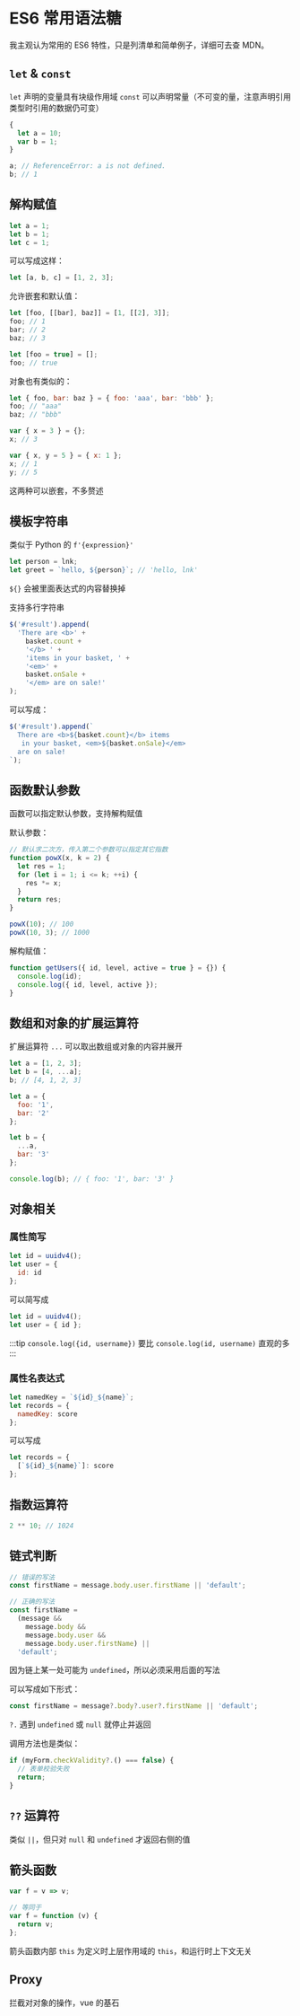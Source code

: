# ES6 常用语法糖

我主观认为常用的 ES6 特性，只是列清单和简单例子，详细可去查 MDN。

## `let` & `const`

`let` 声明的变量具有块级作用域
`const` 可以声明常量（不可变的量，注意声明引用类型时引用的数据仍可变）

```javascript
{
  let a = 10;
  var b = 1;
}

a; // ReferenceError: a is not defined.
b; // 1
```

## 解构赋值

```javascript
let a = 1;
let b = 1;
let c = 1;
```

可以写成这样：

```javascript
let [a, b, c] = [1, 2, 3];
```

允许嵌套和默认值：

```javascript
let [foo, [[bar], baz]] = [1, [[2], 3]];
foo; // 1
bar; // 2
baz; // 3

let [foo = true] = [];
foo; // true
```

对象也有类似的：

```javascript
let { foo, bar: baz } = { foo: 'aaa', bar: 'bbb' };
foo; // "aaa"
baz; // "bbb"

var { x = 3 } = {};
x; // 3

var { x, y = 5 } = { x: 1 };
x; // 1
y; // 5
```

这两种可以嵌套，不多赘述

## 模板字符串

类似于 Python 的 `f'{expression}'`

```javascript
let person = lnk;
let greet = `hello, ${person}`; // 'hello, lnk'
```

`${}` 会被里面表达式的内容替换掉

支持多行字符串

```javascript
$('#result').append(
  'There are <b>' +
    basket.count +
    '</b> ' +
    'items in your basket, ' +
    '<em>' +
    basket.onSale +
    '</em> are on sale!'
);
```

可以写成：

```javascript
$('#result').append(`
  There are <b>${basket.count}</b> items
   in your basket, <em>${basket.onSale}</em>
  are on sale!
`);
```

## 函数默认参数

函数可以指定默认参数，支持解构赋值

默认参数：

```javascript
// 默认求二次方，传入第二个参数可以指定其它指数
function powX(x, k = 2) {
  let res = 1;
  for (let i = 1; i <= k; ++i) {
    res *= x;
  }
  return res;
}

powX(10); // 100
powX(10, 3); // 1000
```

解构赋值：

```javascript
function getUsers({ id, level, active = true } = {}) {
  console.log(id);
  console.log({ id, level, active });
}
```

## 数组和对象的扩展运算符

扩展运算符 `...` 可以取出数组或对象的内容并展开

```javascript
let a = [1, 2, 3];
let b = [4, ...a];
b; // [4, 1, 2, 3]
```

```javascript
let a = {
  foo: '1',
  bar: '2'
};

let b = {
  ...a,
  bar: '3'
};

console.log(b); // { foo: '1', bar: '3' }
```

## 对象相关

### 属性简写

```javascript
let id = uuidv4();
let user = {
  id: id
};
```

可以简写成

```javascript
let id = uuidv4();
let user = { id };
```

:::tip
`console.log({id, username})` 要比 `console.log(id, username)` 直观的多
:::

### 属性名表达式

```javascript
let namedKey = `${id}_${name}`;
let records = {
  namedKey: score
};
```

可以写成

```javascript
let records = {
  [`${id}_${name}`]: score
};
```

## 指数运算符

```javascript
2 ** 10; // 1024
```

## 链式判断

```javascript
// 错误的写法
const firstName = message.body.user.firstName || 'default';

// 正确的写法
const firstName =
  (message &&
    message.body &&
    message.body.user &&
    message.body.user.firstName) ||
  'default';
```

因为链上某一处可能为 `undefined`，所以必须采用后面的写法

可以写成如下形式：

```javascript
const firstName = message?.body?.user?.firstName || 'default';
```

`?.` 遇到 `undefined` 或 `null` 就停止并返回

调用方法也是类似：

```javascript
if (myForm.checkValidity?.() === false) {
  // 表单校验失败
  return;
}
```

## `??` 运算符

类似 `||`，但只对 `null` 和 `undefined` 才返回右侧的值

## 箭头函数

```javascript
var f = v => v;

// 等同于
var f = function (v) {
  return v;
};
```

箭头函数内部 `this` 为定义时上层作用域的 `this`，和运行时上下文无关

## Proxy

拦截对对象的操作，vue 的基石
